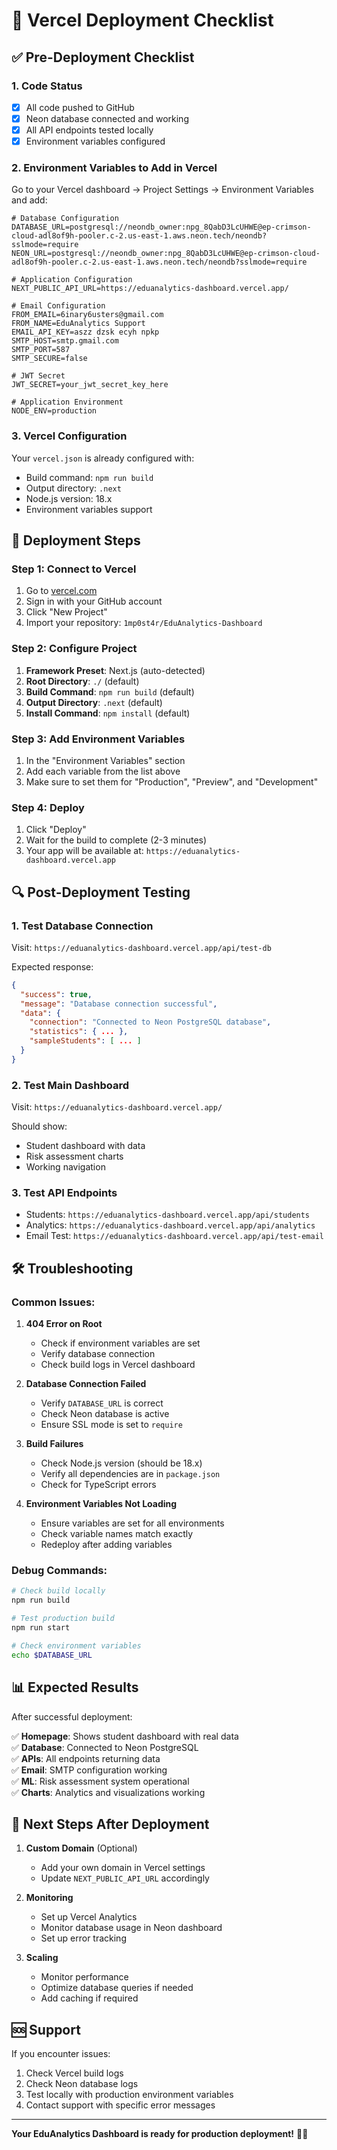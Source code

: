 # 🚀 Vercel Deployment Checklist

## ✅ Pre-Deployment Checklist

### 1. Code Status
- [x] All code pushed to GitHub
- [x] Neon database connected and working
- [x] All API endpoints tested locally
- [x] Environment variables configured

### 2. Environment Variables to Add in Vercel

Go to your Vercel dashboard → Project Settings → Environment Variables and add:

```env
# Database Configuration
DATABASE_URL=postgresql://neondb_owner:npg_8QabD3LcUHWE@ep-crimson-cloud-adl8of9h-pooler.c-2.us-east-1.aws.neon.tech/neondb?sslmode=require
NEON_URL=postgresql://neondb_owner:npg_8QabD3LcUHWE@ep-crimson-cloud-adl8of9h-pooler.c-2.us-east-1.aws.neon.tech/neondb?sslmode=require

# Application Configuration
NEXT_PUBLIC_API_URL=https://eduanalytics-dashboard.vercel.app/

# Email Configuration
FROM_EMAIL=6inary6usters@gmail.com
FROM_NAME=EduAnalytics Support
EMAIL_API_KEY=aszz dzsk ecyh npkp
SMTP_HOST=smtp.gmail.com
SMTP_PORT=587
SMTP_SECURE=false

# JWT Secret
JWT_SECRET=your_jwt_secret_key_here

# Application Environment
NODE_ENV=production
```

### 3. Vercel Configuration

Your `vercel.json` is already configured with:
- Build command: `npm run build`
- Output directory: `.next`
- Node.js version: 18.x
- Environment variables support

## 🚀 Deployment Steps

### Step 1: Connect to Vercel
1. Go to [vercel.com](https://vercel.com)
2. Sign in with your GitHub account
3. Click "New Project"
4. Import your repository: `1mp0st4r/EduAnalytics-Dashboard`

### Step 2: Configure Project
1. **Framework Preset**: Next.js (auto-detected)
2. **Root Directory**: `./` (default)
3. **Build Command**: `npm run build` (default)
4. **Output Directory**: `.next` (default)
5. **Install Command**: `npm install` (default)

### Step 3: Add Environment Variables
1. In the "Environment Variables" section
2. Add each variable from the list above
3. Make sure to set them for "Production", "Preview", and "Development"

### Step 4: Deploy
1. Click "Deploy"
2. Wait for the build to complete (2-3 minutes)
3. Your app will be available at: `https://eduanalytics-dashboard.vercel.app`

## 🔍 Post-Deployment Testing

### 1. Test Database Connection
Visit: `https://eduanalytics-dashboard.vercel.app/api/test-db`

Expected response:
```json
{
  "success": true,
  "message": "Database connection successful",
  "data": {
    "connection": "Connected to Neon PostgreSQL database",
    "statistics": { ... },
    "sampleStudents": [ ... ]
  }
}
```

### 2. Test Main Dashboard
Visit: `https://eduanalytics-dashboard.vercel.app/`

Should show:
- Student dashboard with data
- Risk assessment charts
- Working navigation

### 3. Test API Endpoints
- Students: `https://eduanalytics-dashboard.vercel.app/api/students`
- Analytics: `https://eduanalytics-dashboard.vercel.app/api/analytics`
- Email Test: `https://eduanalytics-dashboard.vercel.app/api/test-email`

## 🛠️ Troubleshooting

### Common Issues:

1. **404 Error on Root**
   - Check if environment variables are set
   - Verify database connection
   - Check build logs in Vercel dashboard

2. **Database Connection Failed**
   - Verify `DATABASE_URL` is correct
   - Check Neon database is active
   - Ensure SSL mode is set to `require`

3. **Build Failures**
   - Check Node.js version (should be 18.x)
   - Verify all dependencies are in `package.json`
   - Check for TypeScript errors

4. **Environment Variables Not Loading**
   - Ensure variables are set for all environments
   - Check variable names match exactly
   - Redeploy after adding variables

### Debug Commands:

```bash
# Check build locally
npm run build

# Test production build
npm run start

# Check environment variables
echo $DATABASE_URL
```

## 📊 Expected Results

After successful deployment:

✅ **Homepage**: Shows student dashboard with real data  
✅ **Database**: Connected to Neon PostgreSQL  
✅ **APIs**: All endpoints returning data  
✅ **Email**: SMTP configuration working  
✅ **ML**: Risk assessment system operational  
✅ **Charts**: Analytics and visualizations working  

## 🎯 Next Steps After Deployment

1. **Custom Domain** (Optional)
   - Add your own domain in Vercel settings
   - Update `NEXT_PUBLIC_API_URL` accordingly

2. **Monitoring**
   - Set up Vercel Analytics
   - Monitor database usage in Neon dashboard
   - Set up error tracking

3. **Scaling**
   - Monitor performance
   - Optimize database queries if needed
   - Add caching if required

## 🆘 Support

If you encounter issues:
1. Check Vercel build logs
2. Check Neon database logs
3. Test locally with production environment variables
4. Contact support with specific error messages

---

**Your EduAnalytics Dashboard is ready for production deployment!** 🚀✨
